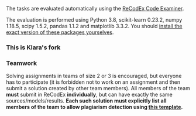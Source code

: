 The tasks are evaluated automatically using the
[ReCodEx Code Examiner](https://recodex.mff.cuni.cz/).

The evaluation is performed using Python 3.8, scikit-learn 0.23.2, numpy 1.18.5,
scipy 1.5.2, pandas 1.1.2 and matplotlib 3.3.2. You should
[install the exact version of these packages yourselves](#faq_install).

### This is Klara's fork

### Teamwork

Solving assignments in teams of size 2 or 3 is encouraged, but everyone has to
participate (it is forbidden not to work on an assignment and then submit
a solution created by other team members). All members of the team
**must** submit in ReCodEx **individually**, but can have exactly the same
sources/models/results. **Each such solution must explicitly list all
members of the team to allow plagiarism detection using
[this template](https://github.com/ufal/npfl129/tree/master/labs/team_description.py).**
